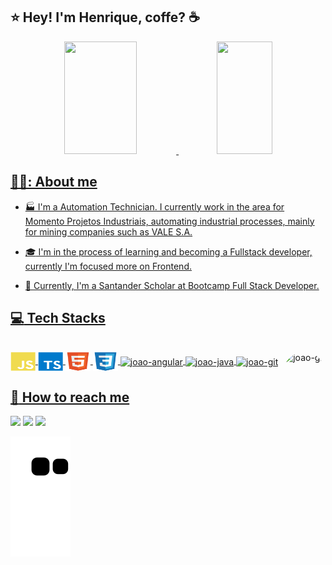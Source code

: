 ## :star: Hey! I'm Henrique, coffe? :coffee: 

<div align="center">
  <a href="https://github.com/Jhenrique12">
  <img height="180em" width="48%" src="https://github-readme-stats.vercel.app/api?username=Jhenrique12&show_icons=true&theme=radical&include_all_commits=true&count_private=true"/>
  <img height="180em" width="42%" src="https://github-readme-stats.vercel.app/api/top-langs/?username=Jhenrique12&layout=compact&langs_count=7&theme=radical"/>
</div>

## 👩‍💻: About me
- 🏭 I'm a Automation Technician. I currently work in the area for Momento Projetos Industriais, automating industrial processes, mainly for mining companies such as VALE S.A.

- :mortar_board: I'm in the process of learning and becoming a Fullstack developer, currently I'm focused more on Frontend.
- :book: Currently, I'm a Santander Scholar at Bootcamp Full Stack Developer.



## :computer: Tech Stacks

<div style="display: inline_block"><br>
  <img align="center" alt="Joao-js" height="30" width="40" src="https://raw.githubusercontent.com/devicons/devicon/master/icons/javascript/javascript-plain.svg">
  <img align="center" alt="Joao-ts"  height="30" width="40"  src="https://raw.githubusercontent.com/devicons/devicon/master/icons/typescript/typescript-plain.svg">
  <img align="center" alt="joao-html"  height="30" width="40" src="https://raw.githubusercontent.com/devicons/devicon/master/icons/html5/html5-original.svg">
  <img align="center" alt="joao-css"  height="30" width="40"  src="https://raw.githubusercontent.com/devicons/devicon/master/icons/css3/css3-original.svg">
  <img align="center" alt="joao-angular" height="30" width="40" src="https://cdn.jsdelivr.net/gh/devicons/devicon/icons/angularjs/angularjs-plain.svg">
 <img align="center" alt="joao-java" height="30" width="40" 
 src="https://cdn.jsdelivr.net/gh/devicons/devicon/icons/java/java-original.svg"> 
 <img align="center" alt="joao-git" height="30" width="40" 
 src="https://cdn.jsdelivr.net/gh/devicons/devicon/icons/git/git-original.svg" /> 
 <img align="right" alt="joao-gif" height="150" style="border-radius:50px;" src="https://www.mygo.ge/uploads/blog/1584023795.jpg">

## :speech_balloon: How to reach me

<div> 
  <a href="https://instagram.com/joojh_0" target="_blank"><img src="https://img.shields.io/badge/-Instagram-%23E4405F?style=for-the-badge&logo=instagram&logoColor=white" target="_blank"></a>
  <a href = "mailto:henrique.joaocv@gmail.com"><img src="https://img.shields.io/badge/-Gmail-%23333?style=for-the-badge&logo=gmail&logoColor=white" target="_blank"></a>
  <a href="https://www.linkedin.com/in/joão-henrique-camelo-vieira-6840621b3" target="_blank"><img src="https://img.shields.io/badge/-LinkedIn-%230077B5?style=for-the-badge&logo=linkedin&logoColor=white" target="_blank"></a> 

  
  ![Snake animation](https://github.com/Jhenrique12/Jhenrique12/blob/output/github-contribution-grid-snake.svg)
</div>
